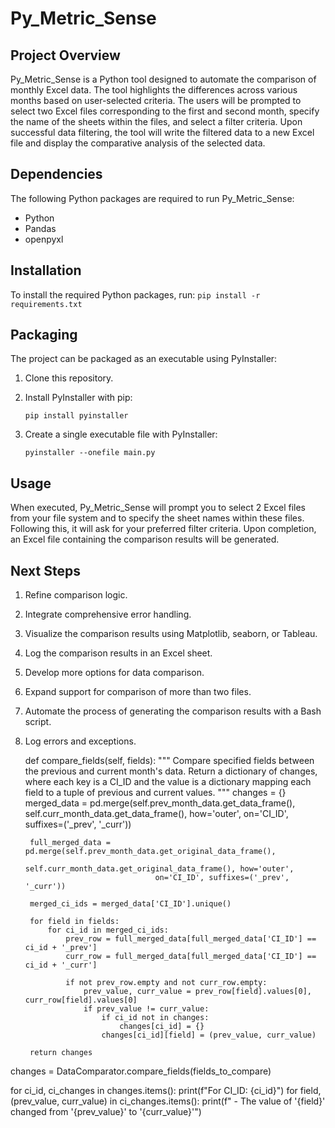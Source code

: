 # Py_Metric_Sense

## Project Overview

Py_Metric_Sense is a Python tool designed to automate the comparison of monthly Excel data. The tool highlights the differences across various months based on user-selected criteria. The users will be prompted to select two Excel files corresponding to the first and second month, specify the name of the sheets within the files, and select a filter criteria. Upon successful data filtering, the tool will write the filtered data to a new Excel file and display the comparative analysis of the selected data.

## Dependencies

The following Python packages are required to run Py_Metric_Sense:

- Python
- Pandas
- openpyxl

## Installation

To install the required Python packages, run:
    ```
   pip install -r requirements.txt
    ```

## Packaging

The project can be packaged as an executable using PyInstaller:

1. Clone this repository.
2. Install PyInstaller with pip:
    ```
   pip install pyinstaller
    ```

3. Create a single executable file with PyInstaller:
    ```
   pyinstaller --onefile main.py
    ```

## Usage

When executed, Py_Metric_Sense will prompt you to select 2 Excel files from your file system and to specify the sheet names within these files. Following this, it will ask for your preferred filter criteria. Upon completion, an Excel file containing the comparison results will be generated.

## Next Steps

1. Refine comparison logic.
2. Integrate comprehensive error handling.
3. Visualize the comparison results using Matplotlib, seaborn, or Tableau.
4. Log the comparison results in an Excel sheet.

5. Develop more options for data comparison.
6. Expand support for comparison of more than two files.
7. Automate the process of generating the comparison results with a Bash script.
8. Log errors and exceptions.


    def compare_fields(self, fields):
        """
        Compare specified fields between the previous and current month's data.
        Return a dictionary of changes, where each key is a CI_ID and the value is a 
        dictionary mapping each field to a tuple of previous and current values.
        """
        changes = {}
        merged_data = pd.merge(self.prev_month_data.get_data_frame(), self.curr_month_data.get_data_frame(),
                               how='outer',
                               on='CI_ID', suffixes=('_prev', '_curr'))

        full_merged_data = pd.merge(self.prev_month_data.get_original_data_frame(),
                                    self.curr_month_data.get_original_data_frame(), how='outer',
                                    on='CI_ID', suffixes=('_prev', '_curr'))

        merged_ci_ids = merged_data['CI_ID'].unique()

        for field in fields:
            for ci_id in merged_ci_ids:
                prev_row = full_merged_data[full_merged_data['CI_ID'] == ci_id + '_prev']
                curr_row = full_merged_data[full_merged_data['CI_ID'] == ci_id + '_curr']

                if not prev_row.empty and not curr_row.empty:
                    prev_value, curr_value = prev_row[field].values[0], curr_row[field].values[0]
                    if prev_value != curr_value:
                        if ci_id not in changes:
                            changes[ci_id] = {}
                        changes[ci_id][field] = (prev_value, curr_value)

        return changes


changes = DataComparator.compare_fields(fields_to_compare)

for ci_id, ci_changes in changes.items():
    print(f"For CI_ID: {ci_id}")
    for field, (prev_value, curr_value) in ci_changes.items():
        print(f"  - The value of '{field}' changed from '{prev_value}' to '{curr_value}'")
